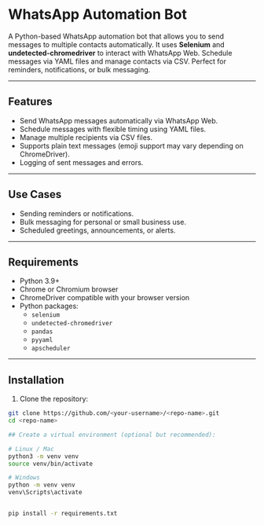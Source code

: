 # WhatsApp Automation Bot

A Python-based WhatsApp automation bot that allows you to send messages to multiple contacts automatically. It uses **Selenium** and **undetected-chromedriver** to interact with WhatsApp Web. Schedule messages via YAML files and manage contacts via CSV. Perfect for reminders, notifications, or bulk messaging.

---

## Features

- Send WhatsApp messages automatically via WhatsApp Web.  
- Schedule messages with flexible timing using YAML files.  
- Manage multiple recipients via CSV files.  
- Supports plain text messages (emoji support may vary depending on ChromeDriver).  
- Logging of sent messages and errors.  

---

## Use Cases

- Sending reminders or notifications.  
- Bulk messaging for personal or small business use.  
- Scheduled greetings, announcements, or alerts.  

---

## Requirements

- Python 3.9+  
- Chrome or Chromium browser  
- ChromeDriver compatible with your browser version  
- Python packages:
  - `selenium`
  - `undetected-chromedriver`
  - `pandas`
  - `pyyaml`
  - `apscheduler`  

---

## Installation

1. Clone the repository:

```bash
git clone https://github.com/<your-username>/<repo-name>.git
cd <repo-name>

## Create a virtual environment (optional but recommended):

# Linux / Mac
python3 -m venv venv
source venv/bin/activate

# Windows
python -m venv venv
venv\Scripts\activate


pip install -r requirements.txt
